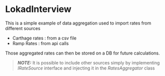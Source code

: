 # LokadInterview

This is a simple example of data aggregation used to import rates from different sources
- Carthage rates : from a csv file
- Ramp Rates : from api calls

Those aggregated rates can then be stored on a DB for future calculations.

> **_NOTE:_** It is possible to include other sources simply by implementing *IRateSource* interface and injecting it in the *RatesAggregator* class
